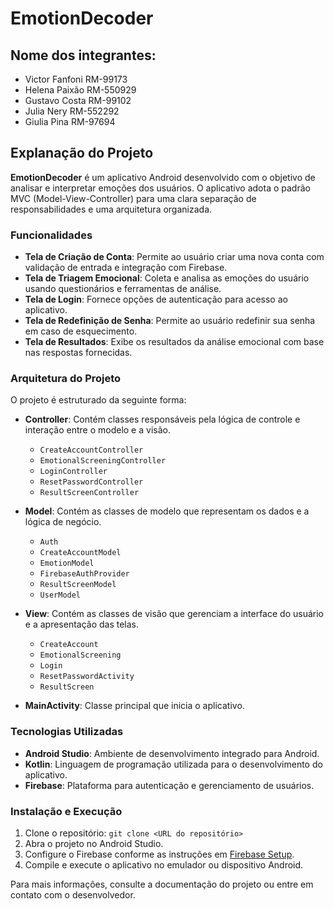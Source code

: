 # EmotionDecoder

## Nome dos integrantes:
- Victor Fanfoni RM-99173
- Helena Paixão RM-550929
- Gustavo Costa RM-99102
- Julia Nery RM-552292
- Giulia Pina RM-97694
## Explanação do Projeto

**EmotionDecoder** é um aplicativo Android desenvolvido com o objetivo de analisar e interpretar emoções dos usuários. O aplicativo adota o padrão MVC (Model-View-Controller) para uma clara separação de responsabilidades e uma arquitetura organizada. 

### Funcionalidades

- **Tela de Criação de Conta**: Permite ao usuário criar uma nova conta com validação de entrada e integração com Firebase.
- **Tela de Triagem Emocional**: Coleta e analisa as emoções do usuário usando questionários e ferramentas de análise.
- **Tela de Login**: Fornece opções de autenticação para acesso ao aplicativo.
- **Tela de Redefinição de Senha**: Permite ao usuário redefinir sua senha em caso de esquecimento.
- **Tela de Resultados**: Exibe os resultados da análise emocional com base nas respostas fornecidas.

### Arquitetura do Projeto

O projeto é estruturado da seguinte forma:

- **Controller**: Contém classes responsáveis pela lógica de controle e interação entre o modelo e a visão.
  - `CreateAccountController`
  - `EmotionalScreeningController`
  - `LoginController`
  - `ResetPasswordController`
  - `ResultScreenController`

- **Model**: Contém as classes de modelo que representam os dados e a lógica de negócio.
  - `Auth`
  - `CreateAccountModel`
  - `EmotionModel`
  - `FirebaseAuthProvider`
  - `ResultScreenModel`
  - `UserModel`

- **View**: Contém as classes de visão que gerenciam a interface do usuário e a apresentação das telas.
  - `CreateAccount`
  - `EmotionalScreening`
  - `Login`
  - `ResetPasswordActivity`
  - `ResultScreen`

- **MainActivity**: Classe principal que inicia o aplicativo.

### Tecnologias Utilizadas

- **Android Studio**: Ambiente de desenvolvimento integrado para Android.
- **Kotlin**: Linguagem de programação utilizada para o desenvolvimento do aplicativo.
- **Firebase**: Plataforma para autenticação e gerenciamento de usuários.

### Instalação e Execução

1. Clone o repositório: `git clone <URL do repositório>`
2. Abra o projeto no Android Studio.
3. Configure o Firebase conforme as instruções em [Firebase Setup](https://firebase.google.com/docs/android/setup).
4. Compile e execute o aplicativo no emulador ou dispositivo Android.

Para mais informações, consulte a documentação do projeto ou entre em contato com o desenvolvedor.
